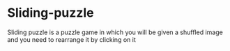 # Sliding-puzzle
Sliding puzzle is a puzzle game in which you will be given a shuffled image and you need to rearrange it by clicking on it

